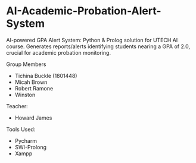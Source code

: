 # AI-Academic-Probation-Alert-System

AI-powered GPA Alert System: Python &amp; Prolog solution for UTECH AI course. Generates reports/alerts identifying students nearing a GPA of 2.0, crucial for academic probation monitoring.

Group Members 
- Tichina Buckle (1801448)
- Micah Brown
- Robert Ramone
- Winston

Teacher:
- Howard James

Tools Used:
- Pycharm
- SWI-Prolong
- Xampp
